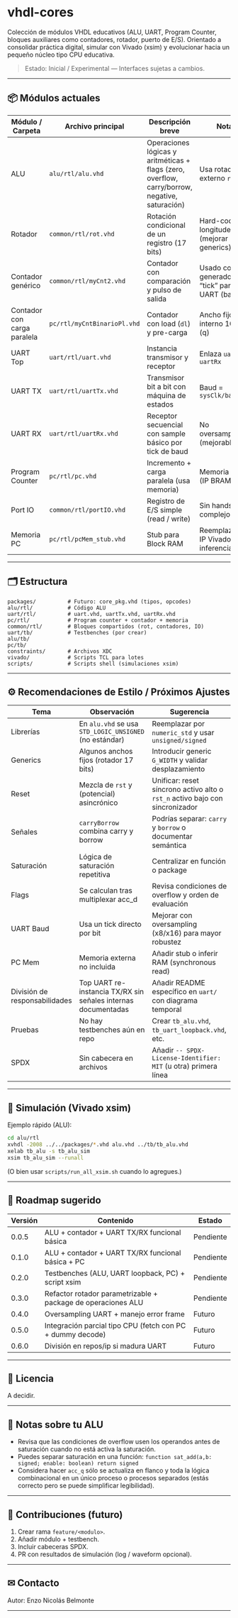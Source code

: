 # vhdl-cores

Colección de módulos VHDL educativos (ALU, UART, Program Counter, bloques auxiliares como contadores, rotador, puerto de E/S). Orientado a consolidar práctica digital, simular con Vivado (xsim) y evolucionar hacia un pequeño núcleo tipo CPU educativa.

> Estado: Inicial / Experimental — Interfaces sujetas a cambios.

---

## 📦 Módulos actuales

| Módulo / Carpeta | Archivo principal | Descripción breve | Notas |
|------------------|------------------|-------------------|-------|
| ALU | `alu/rtl/alu.vhd` | Operaciones lógicas y aritméticas + flags (zero, overflow, carry/borrow, negative, saturación) | Usa rotador externo `rot.vhd` |
| Rotador | `common/rtl/rot.vhd` | Rotación condicional de un registro (17 bits) | Hard-codea longitudes (mejorar generics) |
| Contador genérico | `common/rtl/myCnt2.vhd` | Contador con comparación y pulso de salida | Usado como generador de “tick” para UART (baud) |
| Contador con carga paralela | `pc/rtl/myCntBinarioPl.vhd` | Contador con load (`dl`) y pre-carga | Ancho fijo interno 10 bits (q) |
| UART Top | `uart/rtl/uart.vhd` | Instancia transmisor y receptor | Enlaza `uartTx` + `uartRx` |
| UART TX | `uart/rtl/uartTx.vhd` | Transmisor bit a bit con máquina de estados | Baud = `sysClk/baudRate` |
| UART RX | `uart/rtl/uartRx.vhd` | Receptor secuencial con sample básico por tick de baud | No oversampling (mejorable) |
| Program Counter | `pc/rtl/pc.vhd` | Incremento + carga paralela (usa memoria) | Memoria `pcMem` (IP BRAM) |
| Port IO | `common/rtl/portIO.vhd` | Registro de E/S simple (read / write) | Sin handshake complejo |
| Memoria PC | `pc/rtl/pcMem_stub.vhd` | Stub para Block RAM | Reemplazar por IP Vivado o inferencia |

---

## 🗂 Estructura

```
packages/          # Futuro: core_pkg.vhd (tipos, opcodes)
alu/rtl/           # Código ALU
uart/rtl/          # uart.vhd, uartTx.vhd, uartRx.vhd
pc/rtl/            # Program counter + contador + memoria
common/rtl/        # Bloques compartidos (rot, contadores, IO)
uart/tb/           # Testbenches (por crear)
alu/tb/
pc/tb/
constraints/       # Archivos XDC
vivado/            # Scripts TCL para lotes
scripts/           # Scripts shell (simulaciones xsim)
```

---

## ⚙️ Recomendaciones de Estilo / Próximos Ajustes

| Tema | Observación | Sugerencia |
|------|-------------|-----------|
| Librerías | En `alu.vhd` se usa `STD_LOGIC_UNSIGNED` (no estándar) | Reemplazar por `numeric_std` y usar `unsigned/signed` |
| Generics | Algunos anchos fijos (rotador 17 bits) | Introducir generic `G_WIDTH` y validar desplazamiento |
| Reset | Mezcla de `rst` y (potencial) asincrónico | Unificar: reset síncrono activo alto o `rst_n` activo bajo con sincronizador |
| Señales | `carryBorrow` combina carry y borrow | Podrías separar: `carry` y `borrow` o documentar semántica |
| Saturación | Lógica de saturación repetitiva | Centralizar en función o package |
| Flags | Se calculan tras multiplexar acc_d | Revisa condiciones de overflow y orden de evaluación |
| UART Baud | Usa un tick directo por bit | Mejorar con oversampling (x8/x16) para mayor robustez |
| PC Mem | Memoria externa no incluida | Añadir stub o inferir RAM (synchronous read) |
| División de responsabilidades | Top UART re-instancia TX/RX sin señales internas documentadas | Añadir README específico en `uart/` con diagrama temporal |
| Pruebas | No hay testbenches aún en repo | Crear `tb_alu.vhd`, `tb_uart_loopback.vhd`, etc. |
| SPDX | Sin cabecera en archivos | Añadir `-- SPDX-License-Identifier: MIT` (u otra) primera línea |

---

## 🧪 Simulación (Vivado xsim)

Ejemplo rápido (ALU):

```bash
cd alu/rtl
xvhdl -2008 ../../packages/*.vhd alu.vhd ../tb/tb_alu.vhd
xelab tb_alu -s tb_alu_sim
xsim tb_alu_sim --runall
```

(O bien usar `scripts/run_all_xsim.sh` cuando lo agregues.)

---

## 🚀 Roadmap sugerido

| Versión | Contenido | Estado |
|---------|-----------|--------|
| 0.0.5 | ALU + contador + UART TX/RX funcional básica | Pendiente |
| 0.1.0 | ALU + contador + UART TX/RX funcional básica + PC | Pendiente |
| 0.2.0 | Testbenches (ALU, UART loopback, PC) + script xsim | Pendiente |
| 0.3.0 | Refactor rotador parametrizable + package de operaciones ALU | Pendiente |
| 0.4.0 | Oversampling UART + manejo error frame | Futuro |
| 0.5.0 | Integración parcial tipo CPU (fetch con PC + dummy decode) | Futuro |
| 0.6.0 | División en repos/ip si madura UART | Futuro |

---

## 📄 Licencia

A decidir.

---

## 💬 Notas sobre tu ALU

- Revisa que las condiciones de overflow usen los operandos antes de saturación cuando no está activa la saturación.
- Puedes separar saturación en una función: `function sat_add(a,b: signed; enable: boolean) return signed`
- Considera hacer `acc_q` sólo se actualiza en flanco y toda la lógica combinacional en un único proceso o procesos separados (estás correcto pero se puede simplificar legibilidad).

---

## 🤝 Contribuciones (futuro)

1. Crear rama `feature/<modulo>`.
2. Añadir módulo + testbench.
3. Incluir cabeceras SPDX.
4. PR con resultados de simulación (log / waveform opcional).

---

## ✉ Contacto

Autor: Enzo Nicolás Belmonte  

---